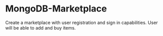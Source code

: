 # MongoDB-Marketplace
Create a marketplace with user registration and sign in capabilities. User will be able to add and buy items.
